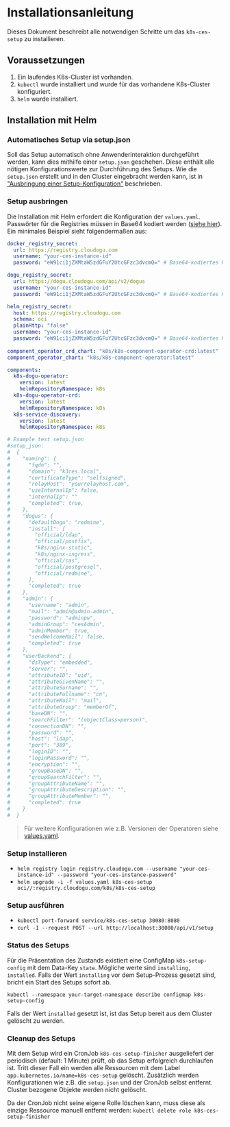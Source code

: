# Installationsanleitung

Dieses Dokument beschreibt alle notwendigen Schritte um das `k8s-ces-setup` zu installieren.

## Voraussetzungen

1. Ein laufendes K8s-Cluster ist vorhanden.
2. `kubectl` wurde installiert und wurde für das vorhandene K8s-Cluster konfiguriert.
3. `helm` wurde installiert.

## Installation mit Helm

### Automatisches Setup via setup.json

Soll das Setup automatisch ohne Anwenderinteraktion durchgeführt werden, kann dies mithilfe einer `setup.json` geschehen.
Diese enthält alle nötigen Konfigurationswerte zur Durchführung des Setups. Wie die `setup.json` erstellt und in den
Cluster eingebracht werden kann, ist in ["Ausbringung einer Setup-Konfiguration"](custom_setup_configuration_de.md) beschrieben.

### Setup ausbringen

Die Installation mit Helm erfordert die Konfiguration der `values.yaml`. Passwörter für die Registries müssen in Base64 
kodiert werden ([siehe hier](configuration_guide_de.md#tipps-zur-base64-kodierung)).
Ein minimales Beispiel sieht folgendermaßen aus:

```yaml
docker_registry_secret:
  url: https://registry.cloudogu.com
  username: "your-ces-instance-id"
  password: "eW91ci1jZXMtaW5zdGFuY2UtcGFzc3dvcmQ=" # Base64-kodiertes Passwort

dogu_registry_secret:
  url: https://dogu.cloudogu.com/api/v2/dogus
  username: "your-ces-instance-id"
  password: "eW91ci1jZXMtaW5zdGFuY2UtcGFzc3dvcmQ=" # Base64-kodiertes Passwort

helm_registry_secret:
  host: https://registry.cloudogu.com
  schema: oci
  plainHttp: "false"
  username: "your-ces-instance-id"
  password: "eW91ci1jZXMtaW5zdGFuY2UtcGFzc3dvcmQ=" # Base64-kodiertes Passwort
  
component_operator_crd_chart: "k8s/k8s-component-operator-crd:latest"
component_operator_chart: "k8s/k8s-component-operator:latest"

components:
  k8s-dogu-operator:
    version: latest
    helmRepositoryNamespace: k8s
  k8s-dogu-operator-crd:
    version: latest
    helmRepositoryNamespace: k8s
  k8s-service-discovery:
    version: latest
    helmRepositoryNamespace: k8s

# Example test setup.json
#setup_json:
#  {
#    "naming": {
#      "fqdn": "",
#      "domain": "k3ces.local",
#      "certificateType": "selfsigned",
#      "relayHost": "yourrelayhost.com",
#      "useInternalIp": false,
#      "internalIp": ""
#      "completed": true,
#    },
#    "dogus": {
#      "defaultDogu": "redmine",
#      "install": [
#        "official/ldap",
#        "official/postfix",
#        "k8s/nginx-static",
#        "k8s/nginx-ingress",
#        "official/cas",
#        "official/postgresql",
#        "official/redmine",
#      ],
#      "completed": true
#    },
#    "admin": {
#      "username": "admin",
#      "mail": "admin@admin.admin",
#      "password": "adminpw",
#      "adminGroup": "cesAdmin",
#      "adminMember": true,
#      "sendWelcomeMail": false,
#      "completed": true
#    },
#    "userBackend": {
#      "dsType": "embedded",
#      "server": "",
#      "attributeID": "uid",
#      "attributeGivenName": "",
#      "attributeSurname": "",
#      "attributeFullname": "cn",
#      "attributeMail": "mail",
#      "attributeGroup": "memberOf",
#      "baseDN": "",
#      "searchFilter": "(objectClass=person)",
#      "connectionDN": "",
#      "password": "",
#      "host": "ldap",
#      "port": "389",
#      "loginID": "",
#      "loginPassword": "",
#      "encryption": "",
#      "groupBaseDN": "",
#      "groupSearchFilter": "",
#      "groupAttributeName": "",
#      "groupAttributeDescription": "",
#      "groupAttributeMember": "",
#      "completed": true
#    }
#  }
```
<!-- markdown-link-check-disable-next-line -->
> Für weitere Konfigurationen wie z.B. Versionen der Operatoren siehe [values.yaml](https://github.com/cloudogu/k8s-ces-setup/blob/develop/k8s/helm/values.yaml).

### Setup installieren

- `helm registry login registry.cloudogu.com --username "your-ces-instance-id" --password "your-ces-instance-password"`
- `helm upgrade -i -f values.yaml k8s-ces-setup oci//:registry.cloudogu.com/k8s/k8s-ces-setup `

### Setup ausführen

- `kubectl port-forward service/k8s-ces-setup 30080:8080`
- `curl -I --request POST --url http://localhost:30080/api/v1/setup`

### Status des Setups

Für die Präsentation des Zustands existiert eine ConfigMap `k8s-setup-config` mit dem Data-Key
`state`. Mögliche werte sind `installing, installed`. Falls der Wert `installing` vor dem Setup-Prozess gesetzt sind, bricht ein
Start des Setups sofort ab.

`kubectl --namespace your-target-namespace describe configmap k8s-setup-config`

Falls der Wert `installed` gesetzt ist, ist das Setup bereit aus dem Cluster gelöscht zu werden.

### Cleanup des Setups

Mit dem Setup wird ein CronJob `k8s-ces-setup-finisher` ausgeliefert der periodisch (default: 1 Minute) prüft, ob das Setup erfolgreich durchlaufen ist.
Tritt dieser Fall ein werden alle Ressourcen mit dem Label `app.kubernetes.io/name=k8s-ces-setup` gelöscht.
Zusätzlich werden Konfigurationen wie z.B. die `setup.json` und der CronJob selbst entfernt. Cluster bezogene Objekte werden nicht gelöscht.

Da der CronJob nicht seine eigene Rolle löschen kann, muss diese als einzige Ressource manuell entfernt werden:
`kubectl delete role k8s-ces-setup-finisher`
